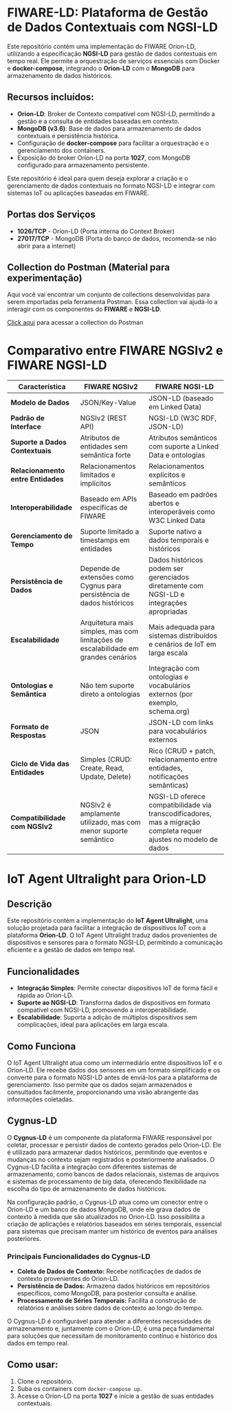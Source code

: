 # FIWARE-LD: Plataforma de Gestão de Dados Contextuais com NGSI-LD

Este repositório contém uma implementação do FIWARE Orion-LD, utilizando a especificação **NGSI-LD** para gestão de dados contextuais em tempo real. Ele permite a orquestração de serviços essenciais com Docker e **docker-compose**, integrando o **Orion-LD** com o **MongoDB** para armazenamento de dados históricos.

## Recursos incluídos:

- **Orion-LD**: Broker de Contexto compatível com NGSI-LD, permitindo a gestão e a consulta de entidades baseadas em contexto.
- **MongoDB (v3.6)**: Base de dados para armazenamento de dados contextuais e persistência histórica.
- Configuração de **docker-compose** para facilitar a orquestração e o gerenciamento dos containers.
- Exposição do broker Orion-LD na porta **1027**, com MongoDB configurado para armazenamento persistente.

Este repositório é ideal para quem deseja explorar a criação e o gerenciamento de dados contextuais no formato NGSI-LD e integrar com sistemas IoT ou aplicações baseadas em FIWARE.

## Portas dos Serviços

- **1026/TCP** - Orion-LD (Porta interna do Context Broker)
- **27017/TCP** - MongoDB (Porta do banco de dados, recomenda-se não abrir para a internet)

## Collection do Postman (Material para experimentação)

Aqui você vai encontrar um conjunto de collections desenvolvidas para serem importadas pela ferramenta Postman. Essa collection vai ajudá-lo a interagir com os componentes do **FIWARE** e **NGSI-LD**.

[Click aqui](https://www.postman.com/fiware/fiware-foundation-ev-s-public-workspace/folder/gthdx5a/linked-data-using-orion-ld)
para acessar a collection do Postman

# Comparativo entre FIWARE NGSIv2 e FIWARE NGSI-LD

| Característica                       |            FIWARE NGSIv2             |          FIWARE NGSI-LD           |
|--------------------------------------|--------------------------------------|-----------------------------------|
| **Modelo de Dados**                  | JSON/Key-Value                       | JSON-LD (baseado em Linked Data)  |
| **Padrão de Interface**              | NGSIv2 (REST API)                   | NGSI-LD (W3C RDF, JSON-LD)        |
| **Suporte a Dados Contextuais**      | Atributos de entidades sem semântica forte | Atributos semânticos com suporte a Linked Data e ontologias |
| **Relacionamento entre Entidades**   | Relacionamentos limitados e implícitos | Relacionamentos explícitos e semânticos |
| **Interoperabilidade**               | Baseado em APIs específicas de FIWARE | Baseado em padrões abertos e interoperáveis como W3C Linked Data |
| **Gerenciamento de Tempo**           | Suporte limitado a timestamps em entidades | Suporte nativo a dados temporais e históricos |
| **Persistência de Dados**            | Depende de extensões como Cygnus para persistência de dados históricos | Dados históricos podem ser gerenciados diretamente com NGSI-LD e integrações apropriadas |
| **Escalabilidade**                   | Arquitetura mais simples, mas com limitações de escalabilidade em grandes cenários | Mais adequada para sistemas distribuídos e cenários de IoT em larga escala |
| **Ontologias e Semântica**          | Não tem suporte direto a ontologias  | Integração com ontologias e vocabulários externos (por exemplo, schema.org) |
| **Formato de Respostas**             | JSON                                 | JSON-LD com links para vocabulários externos |
| **Ciclo de Vida das Entidades**      | Simples (CRUD: Create, Read, Update, Delete) | Rico (CRUD + patch, relacionamento entre entidades, notificações semânticas) |
| **Compatibilidade com NGSIv2**       | NGSIv2 é amplamente utilizado, mas com menor suporte semântico | NGSI-LD oferece compatibilidade via transcodificadores, mas a migração completa requer ajustes no modelo de dados |

# IoT Agent Ultralight para Orion-LD

## Descrição
Este repositório contém a implementação do **IoT Agent Ultralight**, uma solução projetada para facilitar a integração de dispositivos IoT com a plataforma **Orion-LD**. O IoT Agent Ultralight traduz dados provenientes de dispositivos e sensores para o formato NGSI-LD, permitindo a comunicação eficiente e a gestão de dados em tempo real.

## Funcionalidades
- **Integração Simples**: Permite conectar dispositivos IoT de forma fácil e rápida ao Orion-LD.
- **Suporte ao NGSI-LD**: Transforma dados de dispositivos em formato compatível com NGSI-LD, promovendo a interoperabilidade.
- **Escalabilidade**: Suporta a adição de múltiplos dispositivos sem complicações, ideal para aplicações em larga escala.

## Como Funciona
O IoT Agent Ultralight atua como um intermediário entre dispositivos IoT e o Orion-LD. Ele recebe dados dos sensores em um formato simplificado e os converte para o formato NGSI-LD antes de enviá-los para a plataforma de gerenciamento. Isso permite que os dados sejam armazenados e consultados facilmente, proporcionando uma visão abrangente das informações coletadas.

## Cygnus-LD

O **Cygnus-LD** é um componente da plataforma FIWARE responsável por coletar, processar e persistir dados de contexto gerados pelo Orion-LD. Ele é utilizado para armazenar dados históricos, permitindo que eventos e mudanças no contexto sejam registrados e posteriormente analisados. O Cygnus-LD facilita a integração com diferentes sistemas de armazenamento, como bancos de dados relacionais, sistemas de arquivos e sistemas de processamento de big data, oferecendo flexibilidade na escolha do tipo de armazenamento de dados históricos.

Na configuração padrão, o Cygnus-LD atua como um conector entre o Orion-LD e um banco de dados MongoDB, onde ele grava dados de contexto à medida que são atualizados no Orion-LD. Isso possibilita a criação de aplicações e relatórios baseados em séries temporais, essencial para sistemas que precisam manter um histórico de eventos para análises posteriores.

### Principais Funcionalidades do Cygnus-LD

- **Coleta de Dados de Contexto:** Recebe notificações de dados de contexto provenientes do Orion-LD.
- **Persistência de Dados:** Armazena dados históricos em repositórios específicos, como MongoDB, para posterior consulta e análise.
- **Processamento de Séries Temporais:** Facilita a construção de relatórios e análises sobre dados de contexto ao longo do tempo.

O Cygnus-LD é configurável para atender a diferentes necessidades de armazenamento e, juntamente com o Orion-LD, é uma peça fundamental para soluções que necessitam de monitoramento contínuo e histórico dos dados em tempo real.


## Como usar:

1. Clone o repositório.
2. Suba os containers com `docker-compose up`.
3. Acesse o Orion-LD na porta **1027** e inicie a gestão de suas entidades contextuais.
